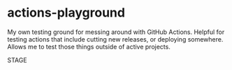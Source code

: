 # actions-playground

My own testing ground for messing around with GitHub Actions. Helpful for testing actions that
include cutting new releases, or deploying somewhere. Allows me to test those things outside of
active projects.

STAGE
